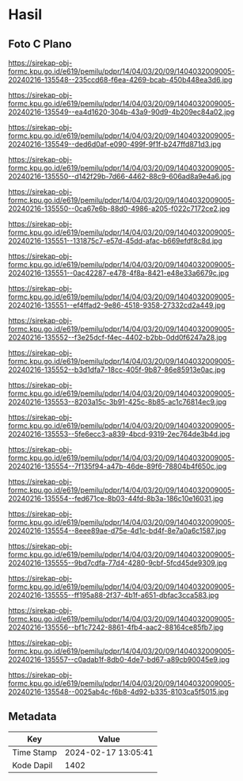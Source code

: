 # Hasil

## Foto C Plano

https://sirekap-obj-formc.kpu.go.id/e619/pemilu/pdpr/14/04/03/20/09/1404032009005-20240216-135548--235ccd68-f6ea-4269-bcab-450b448ea3d6.jpg

https://sirekap-obj-formc.kpu.go.id/e619/pemilu/pdpr/14/04/03/20/09/1404032009005-20240216-135549--ea4d1620-304b-43a9-90d9-4b209ec84a02.jpg

https://sirekap-obj-formc.kpu.go.id/e619/pemilu/pdpr/14/04/03/20/09/1404032009005-20240216-135549--ded6d0af-e090-499f-9f1f-b247ffd871d3.jpg

https://sirekap-obj-formc.kpu.go.id/e619/pemilu/pdpr/14/04/03/20/09/1404032009005-20240216-135550--d142f29b-7d66-4462-88c9-606ad8a9e4a6.jpg

https://sirekap-obj-formc.kpu.go.id/e619/pemilu/pdpr/14/04/03/20/09/1404032009005-20240216-135550--0ca67e6b-88d0-4986-a205-f022c7172ce2.jpg

https://sirekap-obj-formc.kpu.go.id/e619/pemilu/pdpr/14/04/03/20/09/1404032009005-20240216-135551--131875c7-e57d-45dd-afac-b669efdf8c8d.jpg

https://sirekap-obj-formc.kpu.go.id/e619/pemilu/pdpr/14/04/03/20/09/1404032009005-20240216-135551--0ac42287-e478-4f8a-8421-e48e33a6679c.jpg

https://sirekap-obj-formc.kpu.go.id/e619/pemilu/pdpr/14/04/03/20/09/1404032009005-20240216-135551--ef4ffad2-9e86-4518-9358-27332cd2a449.jpg

https://sirekap-obj-formc.kpu.go.id/e619/pemilu/pdpr/14/04/03/20/09/1404032009005-20240216-135552--f3e25dcf-f4ec-4402-b2bb-0dd0f6247a28.jpg

https://sirekap-obj-formc.kpu.go.id/e619/pemilu/pdpr/14/04/03/20/09/1404032009005-20240216-135552--b3d1dfa7-18cc-405f-9b87-86e85913e0ac.jpg

https://sirekap-obj-formc.kpu.go.id/e619/pemilu/pdpr/14/04/03/20/09/1404032009005-20240216-135553--8203a15c-3b91-425c-8b85-ac1c76814ec9.jpg

https://sirekap-obj-formc.kpu.go.id/e619/pemilu/pdpr/14/04/03/20/09/1404032009005-20240216-135553--5fe6ecc3-a839-4bcd-9319-2ec764de3b4d.jpg

https://sirekap-obj-formc.kpu.go.id/e619/pemilu/pdpr/14/04/03/20/09/1404032009005-20240216-135554--7f135f94-a47b-46de-89f6-78804b4f650c.jpg

https://sirekap-obj-formc.kpu.go.id/e619/pemilu/pdpr/14/04/03/20/09/1404032009005-20240216-135554--fed671ce-8b03-44fd-8b3a-186c10e16031.jpg

https://sirekap-obj-formc.kpu.go.id/e619/pemilu/pdpr/14/04/03/20/09/1404032009005-20240216-135554--8eee89ae-d75e-4d1c-bd4f-8e7a0a6c1587.jpg

https://sirekap-obj-formc.kpu.go.id/e619/pemilu/pdpr/14/04/03/20/09/1404032009005-20240216-135555--9bd7cdfa-77d4-4280-9cbf-5fcd45de9309.jpg

https://sirekap-obj-formc.kpu.go.id/e619/pemilu/pdpr/14/04/03/20/09/1404032009005-20240216-135555--ff195a88-2f37-4b1f-a651-dbfac3cca583.jpg

https://sirekap-obj-formc.kpu.go.id/e619/pemilu/pdpr/14/04/03/20/09/1404032009005-20240216-135556--bf1c7242-8861-4fb4-aac2-88164ce85fb7.jpg

https://sirekap-obj-formc.kpu.go.id/e619/pemilu/pdpr/14/04/03/20/09/1404032009005-20240216-135557--c0adab1f-8db0-4de7-bd67-a89cb90045e9.jpg

https://sirekap-obj-formc.kpu.go.id/e619/pemilu/pdpr/14/04/03/20/09/1404032009005-20240216-135548--0025ab4c-f6b8-4d92-b335-8103ca5f5015.jpg


## Metadata

| Key        | Value               |
| ---------- | ------------------- |
| Time Stamp | 2024-02-17 13:05:41 |
| Kode Dapil | 1402                |



